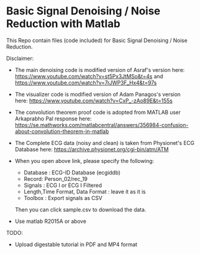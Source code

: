 # Basic Signal Denoising / Noise Reduction with Matlab
This Repo contain files (code included) for Basic Signal Denoising / Noise Reduction.


Disclaimer: 



- The main denoising code is modified version of Asraf's version here: 
  https://www.youtube.com/watch?v=st5Px3JtMSo&t=4s 
  and https://www.youtube.com/watch?v=7rJWP3F_Hx4&t=97s



- The visualizer code is modified version of Adam Panagos's version here: 
  https://www.youtube.com/watch?v=CxP_-zAo89E&t=155s
  
  
  
- The convolution theorem proof code is adopted from MATLAB user Arkaprabho Pal response here:
  https://se.mathworks.com/matlabcentral/answers/356984-confusion-about-convolution-theorem-in-matlab  
  
  
  
- The Complete ECG data (noisy and clean) is taken from Physionet's ECG Database here: 
  https://archive.physionet.org/cgi-bin/atm/ATM


- When you open above link, please specify the following:
    - Database : ECG-ID Database (ecgiddb)
    - Record: Person_02/rec_19
    - Signals : ECG I or ECG I Filtered
    - Length,Time Format, Data Format : leave it as it is
    - Toolbox : Export signals as CSV
  
  Then you can click sample.csv to download the data.



- Use matlab R2015A or above



TODO: 


  
  - Upload digestable tutorial in PDF and MP4 format
